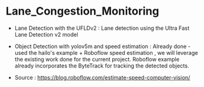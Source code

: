 # Lane_Congestion_Monitoring

- Lane Detection with the UFLDv2 : Lane detection using the Ultra Fast Lane Detection v2 model
- Object Detection with yolov5m and speed estimation : Already done - used the hailo's example + Roboflow speed estimation , we will leverage the existing work done for the current project.
Roboflow example already incorporates the ByteTrack for tracking the detected objects.

- Source : https://blog.roboflow.com/estimate-speed-computer-vision/ 
